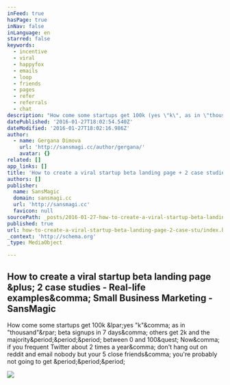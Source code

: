 ```yaml
---
inFeed: true
hasPage: true
inNav: false
inLanguage: en
starred: false
keywords:
  - incentive
  - viral
  - happyfox
  - emails
  - loop
  - friends
  - pages
  - refer
  - referrals
  - chat
description: "How come some startups get 100k (yes \"k\", as in \"thousand\") beta signups in 7 days, others get 2k and the majority... between 0 and 100? Now, if you frequent Twitter about 2 times a year, don't hang out on reddit and email nobody but your 5 close friends, you're probably not going to get ..."
datePublished: '2016-01-27T18:02:54.540Z'
dateModified: '2016-01-27T18:02:16.986Z'
author:
  - name: Gergana Dimova
    url: 'http://sansmagi.cc/author/gergana/'
    avatar: {}
related: []
app_links: []
title: 'How to create a viral startup beta landing page + 2 case studies - Real-life examples, Small Business Marketing - SansMagic'
authors: []
publisher:
  name: SansMagic
  domain: sansmagi.cc
  url: 'http://sansmagi.cc'
  favicon: null
sourcePath: _posts/2016-01-27-how-to-create-a-viral-startup-beta-landing-page-2-case-stu.md
published: true
url: how-to-create-a-viral-startup-beta-landing-page-2-case-stu/index.html
_context: 'http://schema.org'
_type: MediaObject

---
```

<article style=""><h1>How to create a viral startup beta landing page &amp;plus; 2 case studies - Real-life examples&amp;comma; Small Business Marketing - SansMagic</h1><p>How come some startups get 100k &amp;lpar;yes "k"&amp;comma; as in "thousand"&amp;rpar; beta signups in 7 days&amp;comma; others get 2k and the majority&amp;period;&amp;period;&amp;period; between 0 and 100&amp;quest; Now&amp;comma; if you frequent Twitter about 2 times a year&amp;comma; don't hang out on reddit and email nobody but your 5 close friends&amp;comma; you're probably not going to get &amp;period;&amp;period;&amp;period;</p><img src="https://draftin.com:443/images/30047?token=l5KXi-dIqFS6tA6bCchum2S3QVQyv3sZP-SuR4sHm86cOAFQB_hJF4o9tlExs_BalUmzQHhNHR2rZ0UpWz9z42c" /></article>